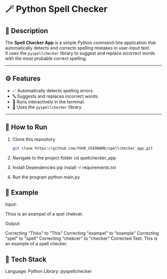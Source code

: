 # 🪄 Python Spell Checker

## 📖 Description
The **Spell Checker App** is a simple Python command-line application that automatically detects and corrects spelling mistakes in user-input text.  
It uses the `pyspellchecker` library to suggest and replace incorrect words with the most probable correct spelling.

---

## ⚙️ Features
- ✅ Automatically detects spelling errors.
- 🔤 Suggests and replaces incorrect words.
- 💬 Runs interactively in the terminal.
- 🧠 Uses the `pyspellchecker` library.

---

## 🚀 How to Run

1. Clone this repository
   ```bash
   git clone https://github.com/YOUR_USERNAME/spellchecker_app.git

2. Navigate to the project folder
   cd spellchecker_app

3. Install Dependencies
   pip install -r requirements.txt

4. Run the program
   python main.py

## 🧮 Example

Input:

Thiss is an exampel of a spel chekcer.

Output:

Correcting "Thiss" to "This"
Correcting "exampel" to "example"
Correcting "spel" to "spell"
Correcting "chekcer" to "checker"
Corrected Text: This is an example of a spell checker.


## 🧰 Tech Stack

Language: Python
Library: pyspellchecker
 
